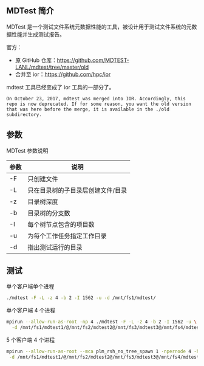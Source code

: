 ## MDTest 简介

MDTest 是一个测试文件系统元数据性能的工具，被设计用于测试文件系统的元数据性能并生成测试报告。

官方：

- 原 GitHub 仓库：<https://github.com/MDTEST-LANL/mdtest/tree/master/old>
- 合并至 ior：<https://github.com/hpc/ior>

mdtest 工具已经变成了 ior 工具的一部分了。

```plain
On October 23, 2017, mdtest was merged into IOR. Accordingly, this repo is now deprecated. If for some reason, you want the old version that was here before the merge, it is available in the ./old subdirectory.
```

## 参数

MDTest 参数说明

| 参数 | 说明                              |
| ---- | --------------------------------- |
| -F   | 只创建文件                        |
| -L   | 只在目录树的子目录层创建文件/目录 |
| -z   | 目录树深度                        |
| -b   | 目录树的分支数                    |
| -I   | 每个树节点包含的项目数            |
| -u   | 为每个工作任务指定工作目录        |
| -d   | 指出测试运行的目录                |

## 测试

单个客户端单个进程

```bash
./mdtest -F -L -z 4 -b 2 -I 1562 -u -d /mnt/fs1/mdtest/
```

单个客户端 4 个进程

```bash
mpirun --allow-run-as-root -np 4 ./mdtest -F -L -z 4 -b 2 -I 1562 -u \
  -d /mnt/fs1/mdtest1/@/mnt/fs2/mdtest2@/mnt/fs3/mdtest3@/mnt/fs4/mdtest4
```

5 个客户端 4 个进程

```bash
mpirun --allow-run-as-root --mca plm_rsh_no_tree_spawn 1 -npernode 4 -hostfile /root/test/hosts ./mdtest -F -L -z 4 -b 2 -I 1562 -u \
 -d /mnt/fs1/mdtest1/@/mnt/fs2/mdtest2@/mnt/fs3/mdtest3@/mnt/fs4/mdtest4@/mnt/fs1/mdtest5/@/mnt/fs2/mdtest6@/mnt/fs3/mdtest7@/mnt/fs4/mdtest8@/mnt/fs1/mdtest9/@/mnt/fs2/mdtest10@/mnt/fs3/mdtest11@/mnt/fs4/mdtest12@/mnt/fs1/mdtest13/@/mnt/fs2/mdtest14@/mnt/fs3/mdtest15@/mnt/fs4/mdtest16@/mnt/fs1/mdtest17/@/mnt/fs2/mdtest18@/mnt/fs3/mdtest19@/mnt/fs4/mdtest20
```

